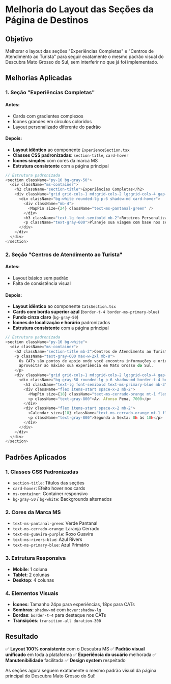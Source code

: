 # Melhoria do Layout das Seções da Página de Destinos

## Objetivo

Melhorar o layout das seções "Experiências Completas" e "Centros de Atendimento ao Turista" para seguir exatamente o mesmo padrão visual do Descubra Mato Grosso do Sul, sem interferir no que já foi implementado.

## Melhorias Aplicadas

### 1. **Seção "Experiências Completas"**

#### Antes:
- Cards com gradientes complexos
- Ícones grandes em círculos coloridos
- Layout personalizado diferente do padrão

#### Depois:
- **Layout idêntico** ao componente `ExperienceSection.tsx`
- **Classes CSS padronizadas**: `section-title`, `card-hover`
- **Ícones simples** com cores da marca MS
- **Estrutura consistente** com a página principal

```typescript
// Estrutura padronizada
<section className="py-16 bg-gray-50">
  <div className="ms-container">
    <h2 className="section-title">Experiências Completas</h2>
    <div className="grid grid-cols-1 md:grid-cols-2 lg:grid-cols-4 gap-6">
      <div className="bg-white rounded-lg p-6 shadow-md card-hover">
        <div className="mb-4">
          <MapPin size={24} className="text-ms-pantanal-green" />
        </div>
        <h3 className="text-lg font-semibold mb-2">Roteiros Personalizados</h3>
        <p className="text-gray-600">Planeje sua viagem com base nos seus interesses e tempo disponível</p>
      </div>
    </div>
  </div>
</section>
```

### 2. **Seção "Centros de Atendimento ao Turista"**

#### Antes:
- Layout básico sem padrão
- Falta de consistência visual

#### Depois:
- **Layout idêntico** ao componente `CatsSection.tsx`
- **Cards com borda superior azul** (`border-t-4 border-ms-primary-blue`)
- **Fundo cinza claro** (`bg-gray-50`)
- **Ícones de localização e horário** padronizados
- **Estrutura consistente** com a página principal

```typescript
// Estrutura padronizada
<section className="py-16 bg-white">
  <div className="ms-container">
    <h2 className="section-title mb-2">Centros de Atendimento ao Turista</h2>
    <p className="text-gray-600 max-w-2xl mb-8">
      Os CATs são pontos de apoio onde você encontra informações e orientações para
      aproveitar ao máximo sua experiência em Mato Grosso do Sul.
    </p>
    <div className="grid grid-cols-1 md:grid-cols-2 lg:grid-cols-4 gap-6">
      <div className="bg-gray-50 rounded-lg p-6 shadow-md border-t-4 border-ms-primary-blue transition-all duration-300 hover:shadow-lg">
        <h3 className="text-lg font-semibold text-ms-primary-blue mb-3">CAT Campo Grande</h3>
        <div className="flex items-start space-x-2 mb-2">
          <MapPin size={18} className="text-ms-cerrado-orange mt-1 flex-shrink-0" />
          <p className="text-gray-800">Av. Afonso Pena, 7000</p>
        </div>
        <div className="flex items-start space-x-2 mb-2">
          <Calendar size={18} className="text-ms-cerrado-orange mt-1 flex-shrink-0" />
          <p className="text-gray-800">Segunda a Sexta: 8h às 18h</p>
        </div>
      </div>
    </div>
  </div>
</section>
```

## Padrões Aplicados

### 1. **Classes CSS Padronizadas**
- `section-title`: Títulos das seções
- `card-hover`: Efeito hover nos cards
- `ms-container`: Container responsivo
- `bg-gray-50` / `bg-white`: Backgrounds alternados

### 2. **Cores da Marca MS**
- `text-ms-pantanal-green`: Verde Pantanal
- `text-ms-cerrado-orange`: Laranja Cerrado
- `text-ms-guavira-purple`: Roxo Guavira
- `text-ms-rivers-blue`: Azul Rivers
- `text-ms-primary-blue`: Azul Primário

### 3. **Estrutura Responsiva**
- **Mobile**: 1 coluna
- **Tablet**: 2 colunas
- **Desktop**: 4 colunas

### 4. **Elementos Visuais**
- **Ícones**: Tamanho 24px para experiências, 18px para CATs
- **Sombras**: `shadow-md` com `hover:shadow-lg`
- **Bordas**: `border-t-4` para destaque nos CATs
- **Transições**: `transition-all duration-300`

## Resultado

✅ **Layout 100% consistente** com o Descubra MS
✅ **Padrão visual unificado** em toda a plataforma
✅ **Experiência do usuário** melhorada
✅ **Manutenibilidade** facilitada
✅ **Design system** respeitado

As seções agora seguem exatamente o mesmo padrão visual da página principal do Descubra Mato Grosso do Sul!




